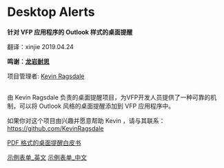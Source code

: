 # Desktop Alerts
**针对 VFP 应用程序的 Outlook 样式的桌面提醒**

翻译：xinjie 2019.04.24

**鸣谢：[龙岩耐思](http://www.fjlynice.com/)**

项目管理者: [Kevin Ragsdale](mailto:kevin@kevinragsdale.net)

##
由 Kevin Ragsdale 负责的桌面提醒项目，为VFP开发人员提供了一种可靠的机制，可以将 Outlook 风格的桌面提醒添加到 VFP 应用程序中。

如果你对这个项目由兴趣并愿意帮助 Kevin ，请与其联系： https://github.com/KevinRagsdale

[PDF 格式的桌面提醒白皮书](docs/DesktopAlerts.pdf)

[示例表单_英文](sample/DeskAlertSampleForm.zip)
[示例表单_中文](sample/DeskAlertSampleForm_CN.zip)
